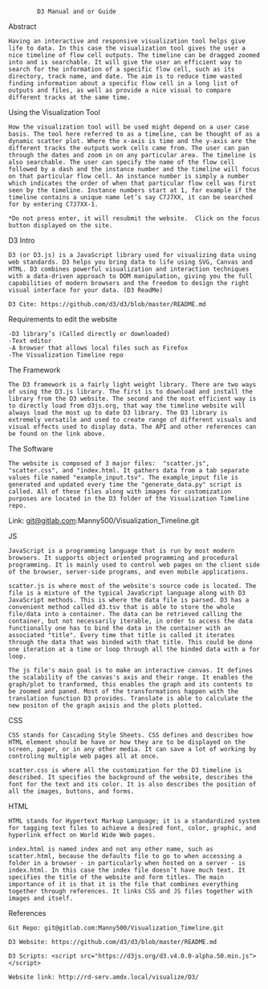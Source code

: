 			D3 Manual and or Guide

Abstract

	Having an interactive and responsive visualization tool helps give life to data. In this case the visualization tool gives the user a nice timeline of flow cell outputs. The timeline can be dragged zoomed into and is searchable. It will give the user an efficient way to search for the information of a specific flow cell, such as its directory, track name, and date. The aim is to reduce time wasted finding information about a specific flow cell in a long list of outputs and files, as well as provide a nice visual to compare different tracks at the same time.

Using the Visualization Tool

	How the visualization tool will be used might depend on a user case basis. The tool here referred to as a timeline, can be thought of as a dynamic scatter plot. Where the x-axis is time and the y-axis are the different tracks the outputs work cells came from. The user can pan through the dates and zoom in on any particular area. The timeline is also searchable. The user can specify the name of the flow cell followed by a dash and the instance number and the timeline will focus on that particular flow cell. An instance number is simply a number which indicates the order of when that particular flow cell was first seen by the timeline. Instance numbers start at 1, for example if the timeline contains a unique name let’s say C7J7XX, it can be searched for by entering C7J7XX-1.

	*Do not press enter, it will resubmit the website.  Click on the focus button displayed on the site.


D3 Intro

	D3 (or D3.js) is a JavaScript library used for visualizing data using web standards. D3 helps you bring data to life using SVG, Canvas and HTML. D3 combines powerful visualization and interaction techniques with a data-driven approach to DOM manipulation, giving you the full capabilities of modern browsers and the freedom to design the right visual interface for your data. (D3 ReadMe)

	D3 Cite: https://github.com/d3/d3/blob/master/README.md

Requirements to edit the website

	-D3 library’s (Called directly or downloaded)
	-Text editor
	-A browser that allows local files such as Firefox
	-The Visualization Timeline repo

The Framework

	The D3 framework is a fairly light weight library. There are two ways of using the D3.js library. The first is to download and install the library from the D3 website. The second and the most efficient way is to directly load from d3js.org, that way the timeline website will always load the most up to date D3 library. The D3 library is extremely versatile and used to create range of different visuals and visual effects used to display data. The API and other references can be found on the link above.

The Software

	The website is composed of 3 major files:  "scatter.js", "scatter.css", and "index.html. It gathers data from a tab separate values file named "example_input.tsv". The example_input file is generated and updated every time the "generate_data.py" script is called. All of these files along with images for customization purposes are located in the D3 folder of the Visualization Timeline repo.

Link: git@gitlab.com:Manny500/Visualization_Timeline.git

JS

	JavaScript is a programming language that is run by most modern browsers. It supports object oriented programming and procedural programming. It is mainly used to control web pages on the client side of the browser, server-side programs, and even mobile applications.
	
	scatter.js is where most of the website's source code is located. The file is a mixture of the typical JavaScript language along with D3 JavaScript methods. This is where the data file is parsed. D3 has a convenient method called d3.tsv that is able to store the whole file/data into a container. The data can be retrieved calling the container, but not necessarily iterable, in order to access the data functionally one has to bind the data in the container with an associated "title". Every time that title is called it iterates through the data that was binded with that title. This could be done  one iteration at a time or loop through all the binded data with a for loop.

	The js file's main goal is to make an interactive canvas. It defines the scalability of the canvas's axis and their range. It enables the graph/plot to tranformed, this enables the graph and its contents to be zoomed and paned. Most of the transformations happen with the translation function D3 provides. Translate is able to calculate the new positon of the graph axisis and the plots plotted.

CSS

	CSS stands for Cascading Style Sheets. CSS defines and describes how HTML element should be have or how they are to be displayed on the screen, paper, or in any other media. It can save a lot of working by controling multiple web pages all at once.
	
	scatter.css is where all the customization for the D3 timeline is described. It specifies the background of the website, describes the font for the text and its color. It is also describes the position of all the images, buttons, and forms.

HTML

	HTML stands for Hypertext Markup Language; it is a standardized system for tagging text files to achieve a desired font, color, graphic, and hyperlink effect on World Wide Web pages.
	
	index.html is named index and not any other name, such as scatter.html, because the defaults file to go to when accessing a folder in a browser - in particularly when hosted on a server - is index.html. In this case the index file doesn’t have much text. It specifies the title of the website and form titles. The main importance of it is that it is the file that combines everything together through references. It links CSS and JS files together with images and itself.

References

	Git Repo: git@gitlab.com:Manny500/Visualization_Timeline.git

	D3 Website: https://github.com/d3/d3/blob/master/README.md

	D3 Scripts: <script src="https://d3js.org/d3.v4.0.0-alpha.50.min.js"></script>

	Website link: http://rd-serv.amdx.local/visualize/D3/
